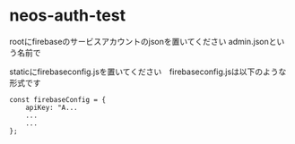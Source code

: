 # neos-auth-test

rootにfirebaseのサービスアカウントのjsonを置いてください admin.jsonという名前で



staticにfirebaseconfig.jsを置いてください　firebaseconfig.jsは以下のような形式です

```
const firebaseConfig = {
    apiKey: "A...
    ...
    ...
};
```